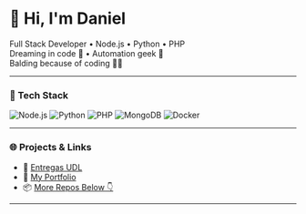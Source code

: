# 👋 Hi, I'm Daniel

Full Stack Developer • Node.js • Python • PHP  
Dreaming in code 💭 • Automation geek 🤖  
Balding because of coding 🧠💥

---

### 🚀 Tech Stack
![Node.js](https://img.shields.io/badge/Node.js-339933?style=for-the-badge&logo=nodedotjs&logoColor=white)
![Python](https://img.shields.io/badge/Python-3776AB?style=for-the-badge&logo=python&logoColor=white)
![PHP](https://img.shields.io/badge/PHP-777BB4?style=for-the-badge&logo=php&logoColor=white)
![MongoDB](https://img.shields.io/badge/MongoDB-4EA94B?style=for-the-badge&logo=mongodb&logoColor=white)
![Docker](https://img.shields.io/badge/Docker-2496ED?style=for-the-badge&logo=docker&logoColor=white)

---

### 🌐 Projects & Links

- 🔗 [Entregas UDL](https://entregasudl.live)
- 💼 [My Portfolio](#)
- 📦 [More Repos Below 👇](#)

---

